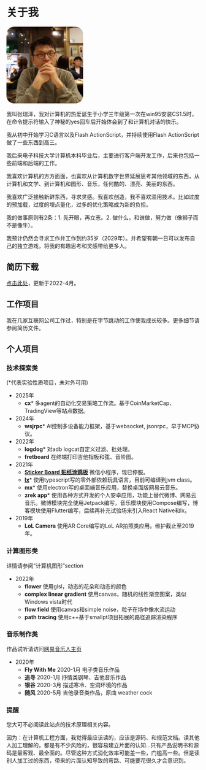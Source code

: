 # 关于我

<img src="pics/z.jpeg" width="200" style="border-radius:10%"/>

我叫张瑞泽，我对计算机的热爱诞生于小学三年级第一次在win95安装CS1.5时，在命令提示符输入了神秘的yes回车后开始体会到了和计算机对话的快乐。

我从初中开始学习C语言以及Flash ActionScript，并持续使用Flash ActionScript做了一些东西到高三。

我后来电子科技大学计算机本科毕业后，主要进行客户端开发工作，后来也包括一些前端和后端的工作。

我喜欢计算机的方方面面，也喜欢从计算机数字世界延展思考其他领域的东西，从计算机和文学、到计算机和图形、音乐，任何酷的、漂亮、美丽的东西。

我喜欢广泛接触新鲜东西，寻求灵感。我喜欢创造，我不喜欢滥用技术。比如过度的预加载，过度的埋点量化，过多的优化策略成为新的负担。

我的做事原则有2条：1. 先开眼，再立志。2. 做什么，和谁做，努力做（像狮子而不是像牛）。

我预计仍然会寻求工作并工作到约35岁（2029年）。并希望有朝一日可以发布自己的独立游戏，将我的有趣思考和灵感带给更多人。

## 简历下载

<a href="assets/简历-张瑞泽.pdf">点击此处</a>，更新于2022-4月。

## 工作项目

我在几家互联网公司工作过，特别是在字节跳动的工作使我成长较多。更多细节请参阅简历文件。

## 个人项目

### 技术探索类

(*代表实验性质项目，未对外可用)

- 2025年
  - **cx*** 多agent的自动化交易策略工作流。基于CoinMarketCap、TradingView等站点数据。
- 2024年
  - **wsjrpc*** AI控制多设备能力框架，基于websocket, jsonrpc，早于MCP协议。
- 2022年
  - **logdog*** 对adb logcat自定义过滤、批处理。
  - **fretboard** 在终端打印吉他指板和弦、音阶图。
- 2021年
  - **[Sticker Board 贴纸涂鸦板](跨端技术/小程序/Sticker%20Board项目.md)** 微信小程序，现已停服。
  - **[lx](Lx/无外部依赖创造一个语言跑起来.md)*** 使用typescript写的零外部依赖玩具语言，目前可编译到jvm class。
  - **mx***  使用electron写的桌面端音乐应用，替换桌面版网易云音乐。
  - **zrek app*** 使用各种方式开发的个人安卓应用，功能上替代微博、网易云音乐。微博模块完全使用Jetpack编写，音乐模块使用Compose编写，博客模块使用Flutter编写，后续再补充试验场来引入React Native和lx。
- 2019年
  - **LoL Camera** 使用AR Core编写的LoL AR拍照类应用。维护截止至2019年。

### 计算图形类

详情请参阅“计算机图形”section

- 2022年
  - **flower** 使用glsl，动态的花朵和动态的颜色
  - **complex linear gradient** 使用canvas，随机的线性渐变图案，类似Windows vista时代
  - **flow field** 使用canvas和simple noise，粒子在场中像水流运动
  - **path tracing** 使用c++基于smallpt项目拓展的路径追踪渲染程序

### 音乐制作类

作品试听请访问[网易音乐人主页](https://music.163.com/#/artist?id=12083526)

- 2020年
  - **Fly With Me** 2020-1月 电子类音乐作品
  - **追寻** 2020-1月 抒情类钢琴、吉他音乐作品
  - **银谷** 2020-3月 描述寒冷、空洞环境的作品
  - **随风** 2020-5月 吉他录音类作品，原曲 weather cock

### 提醒

您大可不必阅读此站点的技术原理相关内容。

因为：在计算机工程方面，我觉得最应该读的，应该是源码、和规范文档。读其他人加工理解的，都是有不少风险的，很容易建立片面的认知...只有产品说明书和源码是最客观、最全面的。尽管这种方式消化效率可能差一些，门槛高一些。但是读别人加工过的东西，带来的片面认知导致的弯路、可能要花很久才会意识到。
